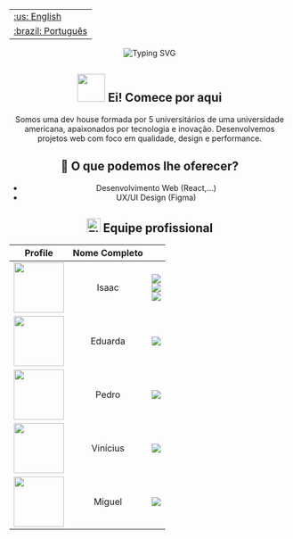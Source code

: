 <table align="right">
 	<tr>
		<td>
			<a href="https://github.com/DevSaLLein/DevSaLLein/blob/main/README.md">:us: English</a>
		</td>
	</tr>
 	<tr>
		<td>
			<a href="https://github.com/DevSaLLein/DevSaLLein/blob/main/README-BR.md">:brazil: Português</a>
		</td>
	</tr>
</table>

##

<header> 
	<div>
		<img src="https://readme-typing-svg.herokuapp.com?font=Poppins&weight=500&size=55&duration=3000&pause=700&color=fff&center=true&vCenter=true&random=false&width=1000&height=85&lines=Olá%2C+Dev_;Seja-Vindo(a)+%3A%29_;Nós+somos+a+5kbyte+👾🕹️_" alt="Typing SVG"/>

## <img src="https://raw.githubusercontent.com/kaueMarques/kaueMarques/master/hi.gif" height="50px"> Ei! Comece por aqui
Somos uma dev house formada por 5 universitários de uma universidade americana, apaixonados por tecnologia e inovação.
Desenvolvemos projetos web com foco em qualidade, design e performance.

## 🚀 O que podemos lhe oferecer?
- Desenvolvimento Web (React,...)
- UX/UI Design (Figma)

## <img src="https://raw.githubusercontent.com/Tarikul-Islam-Anik/Telegram-Animated-Emojis/main/Flags/Flag%20Brazil.webp" alt="Flag Brazil" width="25" height="25" /> Equipe profissional

|                                               Profile                                                |       Nome Completo        |                                                                                                                                                                                                                                                                                                                                                                                                                                                                                                                                                                                                                                                                                                                 |
| :--------------------------------------------------------------------------------------------------: | :------------------------: | :-------------------------------------------------------------------------------------------------------------------------------------------------------------------------------------------------------------------------------------------------------------------------------------------------------------------------------------------------------------------------------------------------------------------------------------------------------------------------------------------------------------------------------------------------------------------------------------------------------------------------------------------------------------------------------------------------------------: |
|     [<img src="https://github.com/DevSaLLein.png" height="90px">](https://github.com/DevSaLLein)     |   Isaac     |                                                                                                           <div> [<img src="https://img.shields.io/badge/-GitHub-black?style=for-the-badge&logo=github&logoColor=white"/>](https://github.com/DevSaLLein) <br/> [<img src="https://img.shields.io/badge/-LinkedIn-%230077B5?style=for-the-badge&logo=linkedin&logoColor=white" />](https://www.linkedin.com/in/devsallein) <br/> [<img src="https://img.shields.io/badge/-Instagram-hotpink?style=for-the-badge&logo=instagram&logoColor=white"/>](https://www.instagram.com/http.zaclimaaxs/) </div>                                                                                                            |
|     [<img src="https://github.com/eduardavqa.png" height="90px">](https://github.com/eduardavqa)     |   Eduarda    |                                                                                                           <div> [<img src="https://img.shields.io/badge/-GitHub-black?style=for-the-badge&logo=github&logoColor=white"/>](https://github.com/eduardavqa) <br/> |
|     [<img src="https://github.com/PedroKeita.png" height="90px">](https://github.com/PedroKeita)     |   Pedro    |                                                                                                           <div> [<img src="https://img.shields.io/badge/-GitHub-black?style=for-the-badge&logo=github&logoColor=white"/>](https://github.com/PedroKeita) <br/> |
|     [<img src="https://github.com/ViniciusFialhus.png" height="90px">](https://github.com/ViniciusFialhus)     |   Vinícius    |                                                                                                           <div> [<img src="https://img.shields.io/badge/-GitHub-black?style=for-the-badge&logo=github&logoColor=white"/>](https://github.com/ViniciusFialhus) <br/> |
|     [<img src="https://github.com/myguell-juan.png" height="90px">](https://github.com/myguell-juan)     |   Miguel    |                                                                                                           <div> [<img src="https://img.shields.io/badge/-GitHub-black?style=for-the-badge&logo=github&logoColor=white"/>](https://github.com/myguell-juan) <br/> |


<!--

**Here are some ideas to get you started:**

🙋‍♀️ A short introduction - what is your organization all about?
🌈 Contribution guidelines - how can the community get involved?
👩‍💻 Useful resources - where can the community find your docs? Is there anything else the community should know?
🍿 Fun facts - what does your team eat for breakfast?
🧙 Remember, you can do mighty things with the power of [Markdown](https://docs.github.com/github/writing-on-github/getting-started-with-writing-and-formatting-on-github/basic-writing-and-formatting-syntax)
-->
